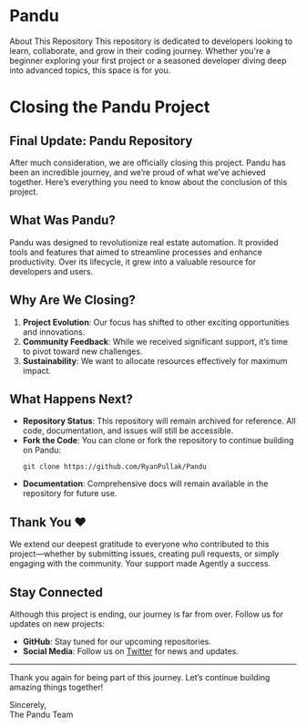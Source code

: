 # Pandu
About This Repository This repository is dedicated to developers looking to learn, collaborate, and grow in their coding journey. Whether you're a beginner exploring your first project or a seasoned developer diving deep into advanced topics, this space is for you.
# Closing the Pandu Project

## Final Update: Pandu Repository
After much consideration, we are officially closing this project. Pandu has been an incredible journey, and we’re proud of what we’ve achieved together. Here’s everything you need to know about the conclusion of this project.

## What Was Pandu?
Pandu was designed to revolutionize real estate automation. It provided tools and features that aimed to streamline processes and enhance productivity. Over its lifecycle, it grew into a valuable resource for developers and users.

## Why Are We Closing?
1. **Project Evolution**: Our focus has shifted to other exciting opportunities and innovations.
2. **Community Feedback**: While we received significant support, it’s time to pivot toward new challenges.
3. **Sustainability**: We want to allocate resources effectively for maximum impact.

## What Happens Next?
- **Repository Status**: This repository will remain archived for reference. All code, documentation, and issues will still be accessible.
- **Fork the Code**: You can clone or fork the repository to continue building on Pandu:
  ```
  git clone https://github.com/RyanPullak/Pandu
  ```
- **Documentation**: Comprehensive docs will remain available in the repository for future use.

## Thank You ❤️
We extend our deepest gratitude to everyone who contributed to this project—whether by submitting issues, creating pull requests, or simply engaging with the community. Your support made Agently a success.

## Stay Connected
Although this project is ending, our journey is far from over. Follow us for updates on new projects:
- **GitHub**: Stay tuned for our upcoming repositories.
- **Social Media**: Follow us on [Twitter](https://x.com/DevCertificate) for news and updates.

---

Thank you again for being part of this journey. Let’s continue building amazing things together!

Sincerely,  
The Pandu Team

